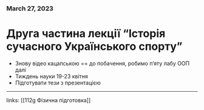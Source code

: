 
### March 27, 2023

# Друга частина лекції “Історія сучасного Українського спорту”

- Знову відео кацапською == до побачення, робимо п’яту лабу ООП далі
- Тиждень науки 19-23 квітня
- Підготувати тези з презентацією



---

links: [[112g Фізична підготовка]]

